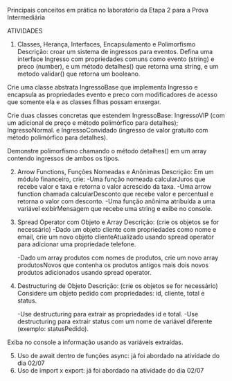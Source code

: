 Principais conceitos em prática no laboratório da Etapa 2 para a Prova Intermediária


ATIVIDADES

1) Classes, Herança, Interfaces, Encapsulamento e Polimorfismo
Descrição: croar um sistema de ingressos para eventos.
Defina uma interface Ingresso com propriedades comuns como evento (string) e preco (number), e um método detalhes() que retorna uma string, e um metodo validar() que retorna um booleano.

Crie uma classe abstrata IngressoBase que implementa Ingresso e encapsula as propriedades evento e preco com modificadores de acesso que somente ela e as classes filhas possam enxergar.

Crie duas classes concretas que estendem IngressoBase: IngressoVIP (com um adicional de preço e método polimórfico para detalhes); IngressoNormal. e IngressoConvidado (ingresso de valor gratuito com método polimórfico para detalhes).

Demonstre polimorfismo chamando o método detalhes() em um array contendo ingressos de ambos os tipos.

2) Arrow Functions, Funções Nomeadas e Anônimas
Descrição:
Em um módulo financeiro, crie:
   -Uma função nomeada calcularJuros que recebe valor e taxa e retorna o valor acrescido da taxa.
   -Uma arrow function chamada calcularDesconto que recebe valor e percentual e retorna o valor com desconto.
   -Uma função anônima atribuída a uma variável exibirMensagem que recebe uma string e exibe no console.

3) Spread Operator com Objeto e Array
Descrição: (crie os objetos se for necessário)
   -Dado um objeto cliente com propriedades como nome e email, crie um novo objeto clienteAtualizado usando spread operator para adicionar uma propriedade telefone.

   -Dado um array produtos com nomes de produtos, crie um novo array produtosNovos que contenha os produtos antigos mais dois novos produtos adicionados usando spread operator.

4) Destructuring de Objeto
Descrição: (crie os objetos se for necessário)
Considere um objeto pedido com propriedades: id, cliente, total e status.

   -Use destructuring para extrair as propriedades id e total.
   -Use destructuring para extrair status com um nome de variável diferente (exemplo: statusPedido).

Exiba no console a informação usando as variáveis extraídas.

5) Uso de await dentro de funções async: já foi abordado na atividade do dia 02/07
6) Uso de import x export: já foi abordado na atividade do dia 02/07